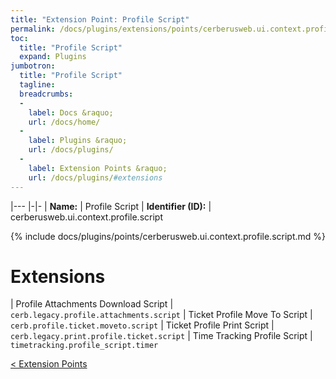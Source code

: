 ```yaml
---
title: "Extension Point: Profile Script"
permalink: /docs/plugins/extensions/points/cerberusweb.ui.context.profile.script/
toc:
  title: "Profile Script"
  expand: Plugins
jumbotron:
  title: "Profile Script"
  tagline: 
  breadcrumbs:
  -
    label: Docs &raquo;
    url: /docs/home/
  -
    label: Plugins &raquo;
    url: /docs/plugins/
  -
    label: Extension Points &raquo;
    url: /docs/plugins/#extensions
---
```


|---
|-|-
| **Name:** | Profile Script
| **Identifier (ID):** | cerberusweb.ui.context.profile.script

{% include docs/plugins/points/cerberusweb.ui.context.profile.script.md %}

# Extensions

| Profile Attachments Download Script | `cerb.legacy.profile.attachments.script`
| Ticket Profile Move To Script | `cerb.profile.ticket.moveto.script`
| Ticket Profile Print Script | `cerb.legacy.print.profile.ticket.script`
| Time Tracking Profile Script | `timetracking.profile_script.timer`

<div class="section-nav">
	<div class="left">
		<a href="/docs/plugins/extensions/#extension-points" class="prev">&lt; Extension Points</a>
	</div>
	<div class="right align-right">
	</div>
</div>
<div class="clear"></div>